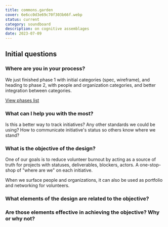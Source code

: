 ```yaml
---
title: commons.garden
cover: 6e6cc0d3e69c70f303b66f.webp
status: current
category: soundboard
description: on cognitive assemblages
date: 2023-07-09
---
```



## Initial questions

### Where are you in your process?

We just finished phase 1 with initial categories (spec, wireframe), and heading to phase 2, with people and organization categories, and better integration between categories.

[View phases list](https://gitlab.com/commons-garden/commons-garden.gitlab.io#commonsgarden)

### What can I help you with the most?

Is this a better way to track initiatives? Any other standards we could be using? How to communicate initiative's status so others know where we stand?

### What is the objective of the design?

One of our goals is to reduce volunteer burnout by acting as a source of truth for projects with statuses, deliverables, blockers, actors. A one-stop-shop of "where are we" on each initiative.

When we surface people and organizations, it can also be used as portfolio and networking for volunteers.

### What elements of the design are related to the objective?

### Are those elements effective in achieving the objective? Why or why not?


